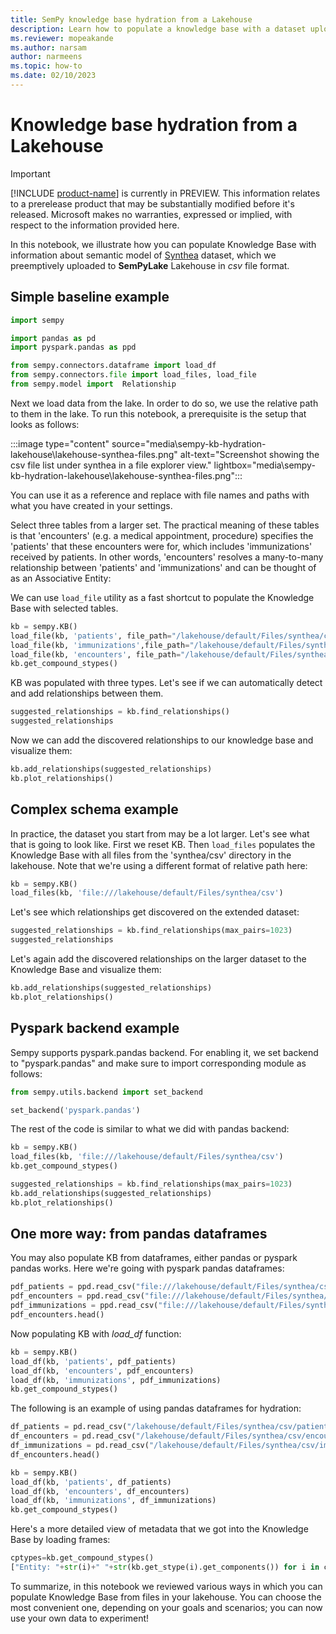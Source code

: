 ```yaml
---
title: SemPy knowledge base hydration from a Lakehouse
description: Learn how to populate a knowledge base with a dataset uploaded to a Lakehouse.
ms.reviewer: mopeakande
ms.author: narsam
author: narmeens
ms.topic: how-to 
ms.date: 02/10/2023
---
```


# Knowledge base hydration from a Lakehouse

> [!IMPORTANT]
> [!INCLUDE [product-name](../includes/product-name.md)] is currently in PREVIEW. This information relates to a prerelease product that may be substantially modified before it's released. Microsoft makes no warranties, expressed or implied, with respect to the information provided here.

In this notebook, we illustrate how you can populate Knowledge Base with information about semantic model of [Synthea](https://synthetichealth.github.io/synthea/) dataset, which we preemptively uploaded to **SemPyLake** Lakehouse in *csv* file format.

## Simple baseline example

```python
import sempy

import pandas as pd
import pyspark.pandas as ppd

from sempy.connectors.dataframe import load_df
from sempy.connectors.file import load_files, load_file
from sempy.model import  Relationship
```

Next we load data from the lake. In order to do so, we use the relative path to them in the lake. To run this notebook, a prerequisite is the setup that looks as follows:

:::image type="content" source="media\sempy-kb-hydration-lakehouse\lakehouse-synthea-files.png" alt-text="Screenshot showing the csv file list under synthea in a file explorer view." lightbox="media\sempy-kb-hydration-lakehouse\lakehouse-synthea-files.png":::

You can use it as a reference and replace with file names and paths with what you have created in your settings.

Select three tables from a larger set. The practical meaning of these tables is that 'encounters' (e.g. a medical appointment, procedure) specifies the 'patients' that these encounters were for, which includes 'immunizations' received by patients. In other words, 'encounters' resolves a many-to-many relationship between 'patients' and 'immunizations' and can be thought of as an Associative Entity:

We can use `load_file` utility as a fast shortcut to populate the Knowledge Base with selected tables.

```python
kb = sempy.KB()
load_file(kb, 'patients', file_path="/lakehouse/default/Files/synthea/csv/patients.csv")
load_file(kb, 'immunizations',file_path="/lakehouse/default/Files/synthea/csv/immunizations.csv")
load_file(kb, 'encounters', file_path="/lakehouse/default/Files/synthea/csv/encounters.csv")
kb.get_compound_stypes()
```

KB was populated with three types. Let's see if we can automatically detect and add relationships between them.

```python
suggested_relationships = kb.find_relationships()
suggested_relationships
```

Now we can add the discovered relationships to our knowledge base and visualize them:

```python
kb.add_relationships(suggested_relationships)
kb.plot_relationships()
```

## Complex schema example

In practice, the dataset you start from may be a lot larger. Let's see what that is going to look like. First we reset KB. Then `load_files` populates the Knowledge Base with all files from the 'synthea/csv' directory in the lakehouse. Note that we're using a different format of relative path here:

```python
kb = sempy.KB()
load_files(kb, 'file:///lakehouse/default/Files/synthea/csv')
```

Let's see which relationships get discovered on the extended dataset:

```python
suggested_relationships = kb.find_relationships(max_pairs=1023) 
suggested_relationships
```

Let's again add the discovered relationships on the larger dataset to the Knowledge Base and visualize them:

```python
kb.add_relationships(suggested_relationships)
kb.plot_relationships()
```

## Pyspark backend example

Sempy supports pyspark.pandas backend. For enabling it, we set backend to "pyspark.pandas" and make sure to import corresponding module as follows:

```python
from sempy.utils.backend import set_backend

set_backend('pyspark.pandas')
```

The rest of the code is similar to what we did with pandas backend:

```python
kb = sempy.KB()
load_files(kb, 'file:///lakehouse/default/Files/synthea/csv')
kb.get_compound_stypes()
```

```python
suggested_relationships = kb.find_relationships(max_pairs=1023)
kb.add_relationships(suggested_relationships)
kb.plot_relationships()
```

## One more way: from pandas dataframes

You may also populate KB from dataframes, either pandas or pyspark pandas works. Here we're going with pyspark pandas dataframes:

```python
pdf_patients = ppd.read_csv("file:///lakehouse/default/Files/synthea/csv/patients.csv")
pdf_encounters = ppd.read_csv("file:///lakehouse/default/Files/synthea/csv/encounters.csv")
pdf_immunizations = ppd.read_csv("file:///lakehouse/default/Files/synthea/csv/immunizations.csv")
pdf_encounters.head()
```

Now populating KB with *load_df* function:

```python
kb = sempy.KB()
load_df(kb, 'patients', pdf_patients)
load_df(kb, 'encounters', pdf_encounters)
load_df(kb, 'immunizations', pdf_immunizations)
kb.get_compound_stypes()
```

The following is an example of using pandas dataframes for hydration:

```python
df_patients = pd.read_csv("/lakehouse/default/Files/synthea/csv/patients.csv")
df_encounters = pd.read_csv("/lakehouse/default/Files/synthea/csv/encounters.csv")
df_immunizations = pd.read_csv("/lakehouse/default/Files/synthea/csv/immunizations.csv")
df_encounters.head()
```

```python
kb = sempy.KB()
load_df(kb, 'patients', df_patients)
load_df(kb, 'encounters', df_encounters)
load_df(kb, 'immunizations', df_immunizations)
kb.get_compound_stypes()
```

Here's a more detailed view of metadata that we got into the Knowledge Base by loading frames:

```python
cptypes=kb.get_compound_stypes()
["Entity: "+str(i)+" "+str(kb.get_stype(i).get_components()) for i in cptypes]
```

To summarize, in this notebook we reviewed various ways in which you can populate Knowledge Base from files in your lakehouse. You can choose the most convenient one, depending on your goals and scenarios; you can now use your own data to experiment!
